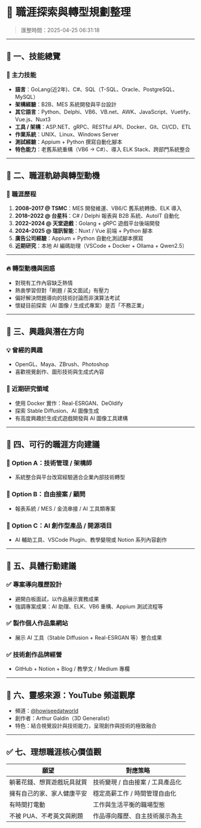 # 💼 職涯探索與轉型規劃整理

> 匯整時間：2025-04-25 06:31:18

---

## 🧠 一、技能總覽

### 🔹 主力技能
- **語言**：GoLang(近2年)、C#、SQL（T-SQL、Oracle、PostgreSQL、MySQL）
- **架構經驗**：B2B、MES 系統開發與平台設計
- **其它語言**：Python、Delphi、VB6、VB.net、AWK、JavaScript、Vuetify、Vue.js、Nuxt3
- **工具 / 架構**：ASP.NET、gRPC、RESTful API、Docker、Git、CI/CD、ETL
- **作業系統**：UNIX、Linux、Windows Server
- **測試經驗**：Appium + Python 撰寫自動化腳本
- **特色能力**：老舊系統重構（VB6 → C#）、導入 ELK Stack、跨部門系統整合

---

## 🧭 二、職涯軌跡與轉型動機

### 🧱 職涯歷程
1. **2008–2017 @ TSMC**：MES 開發維運、VB6/C 舊系統轉換、ELK 導入
2. **2018–2022 @ 台星科**：C# / Delphi 報表與 B2B 系統、AutoIT 自動化
3. **2022–2024 @ 天堂遊戲**：Golang + gRPC 遊戲平台後端開發
4. **2024–2025 @ 瑞訊智能**：Nuxt / Vue 前端 + Python 腳本
5. **廣告公司經驗**：Appium + Python 自動化測試腳本撰寫
6. **近期研究**：本地 AI 編碼助理（VSCode + Docker + Ollama + Qwen2.5）

---

### 🔥 轉型動機與困惑
- 對現有工作內容缺乏熱情
- 熱衷學習但對「刷題 / 英文面試」有壓力
- 偏好解決問題導向的技術討論而非演算法考試
- 懷疑目前探索（AI 圖像 / 生成式專案）是否「不務正業」

---

## 🎨 三、興趣與潛在方向

### 💡 曾經的興趣
- OpenGL、Maya、ZBrush、Photoshop
- 喜歡視覺創作、圖形技術與生成式內容

### 🔬 近期研究領域
- 使用 Docker 實作：Real-ESRGAN、DeOldify
- 探索 Stable Diffusion、AI 圖像生成
- 有高度興趣於生成式遊戲開發與 AI 圖像工具建構

---

## 🌈 四、可行的職涯方向建議

### 🔸 Option A：技術管理 / 架構師
- 系統整合與平台改寫經驗適合企業內部技術轉型

### 🔸 Option B：自由接案 / 顧問
- 報表系統 / MES / 金流串接 / AI 工具類專案

### 🔸 Option C：AI 創作型產品 / 開源項目
- AI 輔助工具、VSCode Plugin、教學變現或 Notion 系列內容創作

---

## 🔧 五、具體行動建議

### ✅ 專案導向履歷設計
- 避開白板面試，以作品展示實務成果
- 強調專案成果：AI 助理、ELK、VB6 重構、Appium 測試流程等

### ✅ 製作個人作品集網站
- 展示 AI 工具（Stable Diffusion + Real-ESRGAN 等）整合成果

### ✅ 技術創作品牌經營
- GitHub + Notion + Blog / 教學文 / Medium 專欄

---

## 🌟 六、靈感來源：YouTube 頻道觀摩

- 頻道：[@howiseedatworld](https://www.youtube.com/@howiseedatworld/featured)
- 創作者：Arthur Galdin（3D Generalist）
- 特色：結合視覺設計與技術能力，呈現創作與技術的極致融合

---

## ✅ 七、理想職涯核心價值觀

| 願望                                  | 對應策略                          |
|--------------------------------------|-----------------------------------|
| 躺著花錢、想買遊戲玩具就買          | 技術變現 / 自由接案 / 工具產品化  |
| 擁有自己的家、家人健康平安          | 穩定高薪工作 / 時間管理自由化     |
| 有時間打電動                         | 工作與生活平衡的職場型態         |
| 不被 PUA、不考英文與刷題             | 作品導向履歷、自主技術展示為主   |
